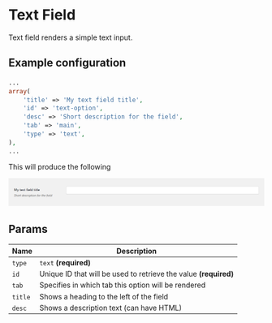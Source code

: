 # Text Field

Text field renders a simple text input.
 
## Example configuration

```php
...
array(
    'title' => 'My text field title',
    'id' => 'text-option',
    'desc' => 'Short description for the field',
    'tab' => 'main',
    'type' => 'text',
),
...
```

This will produce the following

![](../assets/text.png)

## Params

| Name | Description |
| --- | --- |
| `type` | `text` **(required)**
| `id` | Unique ID that will be used to retrieve the value **(required)**
| `tab` | Specifies in which tab this option will be rendered
| `title` | Shows a heading to the left of the field
| `desc` | Shows a description text (can have HTML)